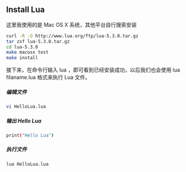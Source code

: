 
## Install Lua
这里我使用的是 Mac OS X 系统，其他平台自行搜索安装

```bash
curl -R -O http://www.lua.org/ftp/lua-5.3.0.tar.gz
tar zxf lua-5.3.0.tar.gz
cd lua-5.3.0
make macosx test
make install
```
接下来，在命令行输入 lua ，即可看到已经安装成功，以后我们也会使用 lua filaname.lua 格式来执行 Lua 文件。

##### 编辑文件
```bash
vi HelloLua.lua
```

##### 输出 Hello Lua
```bash
print("Hello Lua")
```

##### 执行文件
```bash
lua HelloLua.lua
```

